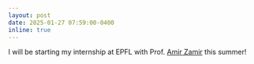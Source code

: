 ```yaml
---
layout: post
date: 2025-01-27 07:59:00-0400
inline: true
---
```


I will be starting my internship at EPFL with Prof. <a href='https://vilab.epfl.ch/zamir/'>Amir Zamir</a> this summer!
